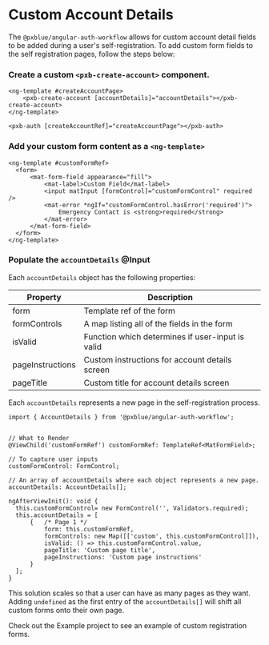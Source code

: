 # Custom Account Details
The `@pxblue/angular-auth-workflow` allows for custom account detail fields to be added during a user's self-registration. To add custom form fields to the self registration pages, follow the steps below:

### Create a custom `<pxb-create-account>` component.

```angular2
<ng-template #createAccountPage>
    <pxb-create-account [accountDetails]="accountDetails"></pxb-create-account>
</ng-template>

<pxb-auth [createAccountRef]="createAccountPage"></pxb-auth>
``` 

### Add your custom form content as a `<ng-template>`
```angular2
<ng-template #customFormRef>
  <form>
      <mat-form-field appearance="fill">
          <mat-label>Custom Field</mat-label>
          <input matInput [formControl]="customFormControl" required />
          <mat-error *ngIf="customFormControl.hasError('required')">
              Emergency Contact is <strong>required</strong>
          </mat-error>
      </mat-form-field>
  </form>
</ng-template>
```

### Populate the `accountDetails` @Input

Each `accountDetails` object has the following properties:

| Property            | Description                                            |
| ------------------- | ------------------------------------------------------ | 
| form                | Template ref of the form                               |
| formControls        | A map listing all of the fields in the form            |
| isValid             | Function which determines if user-input is valid       |
| pageInstructions    | Custom instructions for account details screen         |
| pageTitle           | Custom title for account details screen                |

Each `accountDetails` represents a new page in the self-registration process.  


```
import { AccountDetails } from '@pxblue/angular-auth-workflow';


// What to Render
@ViewChild('customFormRef') customFormRef: TemplateRef<MatFormField>;

// To capture user inputs
customFormControl: FormControl;

// An array of accountDetails where each object represents a new page. 
accountDetails: AccountDetails[]; 

ngAfterViewInit(): void {
  this.customFormControl= new FormControl('', Validators.required);
  this.accountDetails = [
      {   /* Page 1 */
          form: this.customFormRef,
          formControls: new Map([['custom', this.customFormControl]]),
          isValid: () => this.customFormControl.value,
          pageTitle: 'Custom page title',
          pageInstructions: 'Custom page instructions'
      }
  ];
}

```

This solution scales so that a user can have as many pages as they want.  Adding `undefined` as the first entry of the `accountDetails[]` will shift all custom forms onto their own page.  

Check out the Example project to see an example of custom registration forms.
